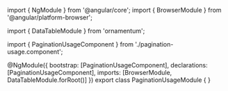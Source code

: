 import { NgModule } from '@angular/core';
import { BrowserModule } from '@angular/platform-browser';
  
import { DataTableModule } from 'ornamentum';
  
import { PaginationUsageComponent } from './pagination-usage.component';

@NgModule({
 bootstrap: [PaginationUsageComponent],
 declarations: [PaginationUsageComponent],
 imports: [BrowserModule, DataTableModule.forRoot()]
})
export class PaginationUsageModule {
}
